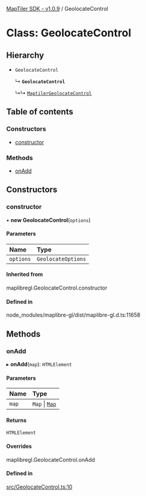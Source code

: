 [MapTiler SDK - v1.0.9](../README.md) / GeolocateControl

# Class: GeolocateControl

## Hierarchy

- `GeolocateControl`

  ↳ **`GeolocateControl`**

  ↳↳ [`MaptilerGeolocateControl`](MaptilerGeolocateControl.md)

## Table of contents

### Constructors

- [constructor](GeolocateControl.md#constructor)

### Methods

- [onAdd](GeolocateControl.md#onadd)

## Constructors

### constructor

• **new GeolocateControl**(`options`)

#### Parameters

| Name | Type |
| :------ | :------ |
| `options` | `GeolocateOptions` |

#### Inherited from

maplibregl.GeolocateControl.constructor

#### Defined in

node_modules/maplibre-gl/dist/maplibre-gl.d.ts:11658

## Methods

### onAdd

▸ **onAdd**(`map`): `HTMLElement`

#### Parameters

| Name | Type |
| :------ | :------ |
| `map` | `Map` \| [`Map`](Map.md) |

#### Returns

`HTMLElement`

#### Overrides

maplibregl.GeolocateControl.onAdd

#### Defined in

[src/GeolocateControl.ts:10](https://github.com/maptiler/maptiler-sdk-js/blob/e427428/src/GeolocateControl.ts#L10)
